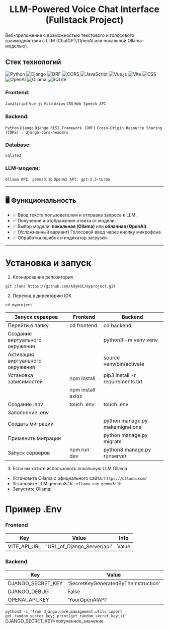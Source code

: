 <h1 align="center">LLM-Powered Voice Chat Interface (Fullstack Project)
<h3 align="center"></h3>


Веб-приложение с возможностью текстового и голосового взаимодействия с LLM (ChatGPT/OpenAI или локальной Ollama-моделью).

## Стек технологий

<!--Блок информации о репозитории в бейджах-->
![Python](https://img.shields.io/badge/Python-3776AB?style=for-the-badge&logo=python&logoColor=white)
![Django](https://img.shields.io/badge/Django-092E20?style=for-the-badge&logo=django&logoColor=white)
![DRF](https://img.shields.io/badge/DRF-ff1709?style=for-the-badge&logo=django&logoColor=white)
![CORS](https://img.shields.io/badge/CORS-enabled-blue?style=for-the-badge)
![JavaScript](https://img.shields.io/badge/JavaScript-F7DF1E?style=for-the-badge&logo=javascript&logoColor=black)
![Vue.js](https://img.shields.io/badge/Vue.js-35495E?style=for-the-badge&logo=vue.js&logoColor=4FC08D)
![Vite](https://img.shields.io/badge/Vite-646CFF?style=for-the-badge&logo=vite&logoColor=white)
![CSS](https://img.shields.io/badge/CSS-264de4?style=for-the-badge&logo=css3&logoColor=white)
![OpenAI](https://img.shields.io/badge/OpenAI-GPT--3.5--Turbo-10a37f?style=for-the-badge&logo=openai&logoColor=white)
![Ollama](https://img.shields.io/badge/Ollama-Gemma3--1B-5c5c5c?style=for-the-badge)
![SQLite](https://img.shields.io/badge/SQLite-07405E?style=for-the-badge&logo=sqlite&logoColor=white)

### Frontend:
`JavaScript`
`Vue.js`
`Vite`
`Axios` 
`CSS`
`Web Speech API`

### Backend:
`Python`
`Django`
`Django REST Framework (DRF)`
`Cross-Origin Resource Sharing (CORS) : django-cors-headers`

### Database:
`Sqlite3`

### LLM-модели:
`Ollama API: gemma3:1b`
`OpenAI API: gpt-3.5-turbo`

---

## 🖥️ Функциональность

- ✅ Ввод текста пользователем и отправка запроса к LLM.
- ✅ Получение и отображение ответа от модели.
- ✅ Выбор модели: **локальная (Ollama)** или **облачная (OpenAI)**.
- ✅ (Усложненный вариант) Голосовой ввод через кнопку микрофона.
- ✅ Обработка ошибок и индикатор загрузки.

---

# Установка и запуск

1. Клонирование репозитория

```git clone https://github.com/AdykGC/myproject.git```

2. Переход в директорию IDK

```cd myproject```

| Запуск серверов                              | Frontend                                     | Backend                                      |
|----------------------------------------------|----------------------------------------------|----------------------------------------------|
| Перейти в папку                              | cd frontend                                  | cd backend                                   |
| Создание виртуального окружения              |                                              | python3 -m venv venv                         |
| Активация виртуального окружения             |                                              | source venv/bin/activate                     |
| Установка зависимостей                       | npm install                                  | pip3 install -r requirements.txt             |
|                                              | npm install axios                            |                                              |
| Создание .env                                | touch .env                                   | touch .env                                   |
| Заполнение .env                              |                                              |                                              |
| Создать миграции                             |                                              | python manage.py makemigrations              |
| Применить миграции                           |                                              | python manage.py migrate                     |
| Запуск серверов                              | npm run dev                                  | python3 manage.py runserver                  |

3. Если вы хотите использовать локальную LLM Ollama

- Установите Ollama с официального сайта: ```https://ollama.com/```
- Установите LLM gemma3:1b`: ```ollama run gemma3:1b```
- Запустите Ollama:

# Пример .Env

### Frontend

| Key                                          | Value                                        | Info                                         |
|----------------------------------------------|----------------------------------------------|----------------------------------------------|
| VITE_API_URL                                 | 'URL_of_Django_Server/api'                   | Value                                        |

### Backend

| Key                                          | Value                                        | Info                                         |
|----------------------------------------------|----------------------------------------------|----------------------------------------------|
| DJANGO_SECRET_KEY                            | 'SecretKeyGeneratedByTheInstruction'         | Value                                        |
| DJANGO_DEBUG                                 | False                                        | Value                                        |
| OPENAI_API_KEY                               | 'YourOpenAIAPI'                              | Value                                        |

```python3 -c 'from django.core.management.utils import get_random_secret_key; print(get_random_secret_key())'```
DJANGO_SECRET_KEY=полученное_значение